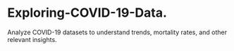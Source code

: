 # Exploring-COVID-19-Data.
Analyze COVID-19 datasets to understand trends, mortality rates, and other relevant insights.
